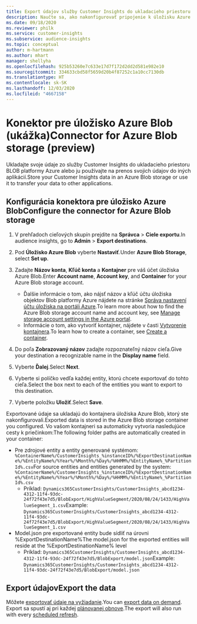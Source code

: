 ```yaml
---
title: Export údajov služby Customer Insights do ukladacieho priestoru BLOB platformy Azure
description: Naučte sa, ako nakonfigurovať pripojenie k úložisku Azure Blob.
ms.date: 09/18/2020
ms.reviewer: philk
ms.service: customer-insights
ms.subservice: audience-insights
ms.topic: conceptual
author: m-hartmann
ms.author: mhart
manager: shellyha
ms.openlocfilehash: 925b53260e7c633e17d7f172d2dd2d581e982e10
ms.sourcegitcommit: 334633cbd58f5659d20b4f87252c1a10cc7130db
ms.translationtype: HT
ms.contentlocale: sk-SK
ms.lasthandoff: 12/03/2020
ms.locfileid: "4667158"
---
```

# <a name="connector-for-azure-blob-storage-preview"></a><span data-ttu-id="295cf-103">Konektor pre úložisko Azure Blob (ukážka)</span><span class="sxs-lookup"><span data-stu-id="295cf-103">Connector for Azure Blob storage (preview)</span></span>

<span data-ttu-id="295cf-104">Ukladajte svoje údaje zo služby Customer Insights do ukladacieho priestoru BLOB platformy Azure alebo ju používajte na prenos svojich údajov do iných aplikácií.</span><span class="sxs-lookup"><span data-stu-id="295cf-104">Store your Customer Insights data in an Azure Blob storage or use it to transfer your data to other applications.</span></span>

## <a name="configure-the-connector-for-azure-blob-storage"></a><span data-ttu-id="295cf-105">Konfigurácia konektora pre úložisko Azure Blob</span><span class="sxs-lookup"><span data-stu-id="295cf-105">Configure the connector for Azure Blob storage</span></span>

1. <span data-ttu-id="295cf-106">V prehľadoch cieľových skupín prejdite na **Správca** > **Ciele exportu**.</span><span class="sxs-lookup"><span data-stu-id="295cf-106">In audience insights, go to **Admin** > **Export destinations**.</span></span>

1. <span data-ttu-id="295cf-107">Pod **Úložisko Azure Blob** vyberte **Nastaviť**.</span><span class="sxs-lookup"><span data-stu-id="295cf-107">Under **Azure Blob Storage**, select **Set up**.</span></span>

1. <span data-ttu-id="295cf-108">Zadajte **Názov konta**, **Kľúč konta** a **Kontajner** pre váš účet úložiska Azure Blob.</span><span class="sxs-lookup"><span data-stu-id="295cf-108">Enter **Account name**, **Account key**, and **Container** for your Azure Blob storage account.</span></span>
    - <span data-ttu-id="295cf-109">Ďalšie informácie o tom, ako nájsť názov a kľúč účtu úložiska objektov Blob platformy Azure nájdete na stránke [Správa nastavení účtu úložiska na portáli Azure](https://docs.microsoft.com/azure/storage/common/storage-account-manage).</span><span class="sxs-lookup"><span data-stu-id="295cf-109">To learn more about how to find the Azure Blob storage account name and account key, see [Manage storage account settings in the Azure portal](https://docs.microsoft.com/azure/storage/common/storage-account-manage).</span></span>
    - <span data-ttu-id="295cf-110">Informácie o tom, ako vytvoriť kontajner, nájdete v časti [Vytvorenie kontajnera](https://docs.microsoft.com/azure/storage/blobs/storage-quickstart-blobs-portal#create-a-container).</span><span class="sxs-lookup"><span data-stu-id="295cf-110">To learn how to create a container, see [Create a container](https://docs.microsoft.com/azure/storage/blobs/storage-quickstart-blobs-portal#create-a-container).</span></span>

1. <span data-ttu-id="295cf-111">Do poľa **Zobrazovaný názov** zadajte rozpoznateľný názov cieľa.</span><span class="sxs-lookup"><span data-stu-id="295cf-111">Give your destination a recognizable name in the **Display name** field.</span></span>

1. <span data-ttu-id="295cf-112">Vyberte **Ďalej**.</span><span class="sxs-lookup"><span data-stu-id="295cf-112">Select **Next**.</span></span>

1. <span data-ttu-id="295cf-113">Vyberte si políčko vedľa každej entity, ktorú chcete exportovať do tohto cieľa.</span><span class="sxs-lookup"><span data-stu-id="295cf-113">Select the box next to each of the entities you want to export to this destination.</span></span>

1. <span data-ttu-id="295cf-114">Vyberte položku **Uložiť**.</span><span class="sxs-lookup"><span data-stu-id="295cf-114">Select **Save**.</span></span>

<span data-ttu-id="295cf-115">Exportované údaje sa ukladajú do kontajnera úložiska Azure Blob, ktorý ste nakonfigurovali.</span><span class="sxs-lookup"><span data-stu-id="295cf-115">Exported data is stored in the Azure Blob storage container you configured.</span></span> <span data-ttu-id="295cf-116">Vo vašom kontajneri sa automaticky vytvoria nasledujúce cesty k priečinkom:</span><span class="sxs-lookup"><span data-stu-id="295cf-116">The following folder paths are automatically created in your container:</span></span>

- <span data-ttu-id="295cf-117">Pre zdrojové entity a entity generované systémom: `%ContainerName%/CustomerInsights_%instanceID%/%ExportDestinationName%/%EntityName%/%Year%/%Month%/%Day%/%HHMM%/%EntityName%_%PartitionId%.csv`</span><span class="sxs-lookup"><span data-stu-id="295cf-117">For source entities and entities generated by the system: `%ContainerName%/CustomerInsights_%instanceID%/%ExportDestinationName%/%EntityName%/%Year%/%Month%/%Day%/%HHMM%/%EntityName%_%PartitionId%.csv`</span></span>
  - <span data-ttu-id="295cf-118">Príklad: `Dynamics365CustomerInsights/CustomerInsights_abcd1234-4312-11f4-93dc-24f72f43e7d5/BlobExport/HighValueSegment/2020/08/24/1433/HighValueSegment_1.csv`</span><span class="sxs-lookup"><span data-stu-id="295cf-118">Example: `Dynamics365CustomerInsights/CustomerInsights_abcd1234-4312-11f4-93dc-24f72f43e7d5/BlobExport/HighValueSegment/2020/08/24/1433/HighValueSegment_1.csv`</span></span>
- <span data-ttu-id="295cf-119">Model.json pre exportované entity bude sídliť na úrovni %ExportDestinationName%</span><span class="sxs-lookup"><span data-stu-id="295cf-119">The model.json for the exported entities will reside at the %ExportDestinationName% level</span></span>
  - <span data-ttu-id="295cf-120">Príklad: `Dynamics365CustomerInsights/CustomerInsights_abcd1234-4312-11f4-93dc-24f72f43e7d5/BlobExport/model.json`</span><span class="sxs-lookup"><span data-stu-id="295cf-120">Example: `Dynamics365CustomerInsights/CustomerInsights_abcd1234-4312-11f4-93dc-24f72f43e7d5/BlobExport/model.json`</span></span>

## <a name="export-the-data"></a><span data-ttu-id="295cf-121">Export údajov</span><span class="sxs-lookup"><span data-stu-id="295cf-121">Export the data</span></span>

<span data-ttu-id="295cf-122">Môžete [exportovať údaje na vyžiadanie](/export-destinations.md#export-data-on-demand).</span><span class="sxs-lookup"><span data-stu-id="295cf-122">You can [export data on demand](/export-destinations.md#export-data-on-demand).</span></span> <span data-ttu-id="295cf-123">Export sa spustí aj pri každej [plánovanej obnove](system.md#schedule-tab).</span><span class="sxs-lookup"><span data-stu-id="295cf-123">The export will also run with every [scheduled refresh](system.md#schedule-tab).</span></span>
